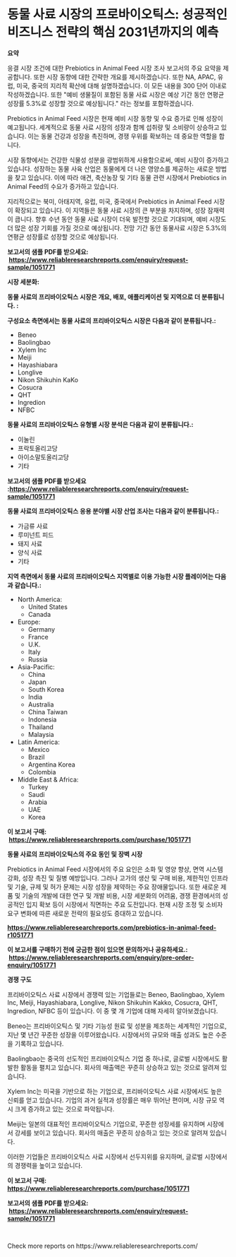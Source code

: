 <p><h1>동물 사료 시장의 프로바이오틱스: 성공적인 비즈니스 전략의 핵심 2031년까지의 예측</h1></p><p><strong>요약</strong></p>
<p><p>응결 시장 조건에 대한 Prebiotics in Animal Feed 시장 조사 보고서의 주요 요약을 제공합니다. 또한 시장 동향에 대한 간략한 개요를 제시하겠습니다. 또한 NA, APAC, 유럽, 미국, 중국의 지리적 확산에 대해 설명하겠습니다. 이 모든 내용을 300 단어 이내로 작성하겠습니다. 또한 "예비 생물질이 포함된 동물 사료 시장은 예상 기간 동안 연평균 성장률 5.3%로 성장할 것으로 예상됩니다." 라는 정보를 포함하겠습니다.</p><p>Prebiotics in Animal Feed 시장은 현재 예비 시장 동향 및 수요 증가로 인해 성장이 예고됩니다. 세계적으로 동물 사료 시장의 성장과 함께 섭취량 및 소비량이 상승하고 있습니다. 이는 동물 건강과 성장을 촉진하며, 경쟁 우위를 확보하는 데 중요한 역할을 합니다.</p><p>시장 동향에서는 건강한 식물성 성분을 광범위하게 사용함으로써, 예비 시장이 증가하고 있습니다. 성장하는 동물 사육 산업은 동물에게 더 나은 영양소를 제공하는 새로운 방법을 찾고 있습니다. 이에 따라 애견, 축산농장 및 기타 동물 관련 시장에서 Prebiotics in Animal Feed의 수요가 증가하고 있습니다.</p><p>지리적으로는 북미, 아태지역, 유럽, 미국, 중국에서 Prebiotics in Animal Feed 시장이 확장되고 있습니다. 이 지역들은 동물 사료 시장의 큰 부분을 차지하며, 성장 잠재력이 큽니다. 향후 수년 동안 동물 사료 시장이 더욱 발전할 것으로 기대되며, 예비 시장도 더 많은 성장 기회를 가질 것으로 예상됩니다. 전망 기간 동안 동물사료 시장은 5.3%의 연평균 성장률로 성장할 것으로 예상됩니다.</p></p>
<p><strong>보고서의 샘플 PDF를 받으세요: &nbsp;<a href="https://www.reliableresearchreports.com/enquiry/request-sample/1051771">https://www.reliableresearchreports.com/enquiry/request-sample/1051771</a></strong></p>
<p><strong>시장 세분화:</strong></p>
<p><strong> 동물 사료의 프리바이오틱스 시장은 개요, 배포, 애플리케이션 및 지역으로 더 분류됩니다. :</strong></p>
<p><strong>구성요소 측면에서는 동물 사료의 프리바이오틱스 시장은 다음과 같이 분류됩니다.:</strong></p>
<p><ul><li>Beneo</li><li>Baolingbao</li><li>Xylem Inc</li><li>Meiji</li><li>Hayashiabara</li><li>Longlive</li><li>Nikon Shikuhin KaKo</li><li>Cosucra</li><li>QHT</li><li>Ingredion</li><li>NFBC</li></ul></p>
<p><strong> 동물 사료의 프리바이오틱스 유형별 시장 분석은 다음과 같이 분류됩니다.:</strong></p>
<p><ul><li>이눌린</li><li>프락토올리고당</li><li>아이소말토올리고당</li><li>기타</li></ul></p>
<p><strong>보고서의 샘플 PDF를 받으세요 :<a href="https://www.reliableresearchreports.com/enquiry/request-sample/1051771">https://www.reliableresearchreports.com/enquiry/request-sample/1051771</a></strong></p>
<p><strong> 동물 사료의 프리바이오틱스 응용 분야별 시장 산업 조사는 다음과 같이 분류됩니다.:</strong></p>
<p><ul><li>가금류 사료</li><li>루미넌트 피드</li><li>돼지 사료</li><li>양식 사료</li><li>기타</li></ul></p>
<p><strong>지역 측면에서 동물 사료의 프리바이오틱스 지역별로 이용 가능한 시장 플레이어는 다음과 같습니다.:</strong></p>
<p><ul>
    <li>
        North America:
        <ul>
            <li>United States</li>
            <li>Canada</li>
        </ul>
    </li>
    <li>
        Europe:
        <ul>
            <li>Germany</li>
            <li>France</li>
            <li>U.K.</li>
            <li>Italy</li>
            <li>Russia</li>
        </ul>
    </li>
    <li>
        Asia-Pacific:
        <ul>
            <li>China</li>
            <li>Japan</li>
            <li>South Korea</li>
            <li>India</li>
            <li>Australia</li>
            <li>China Taiwan</li>
            <li>Indonesia</li>
            <li>Thailand</li>
            <li>Malaysia</li>
        </ul>
    </li>
    <li>
        Latin America:
        <ul>
            <li>Mexico</li>
            <li>Brazil</li>
            <li>Argentina Korea</li>
            <li>Colombia</li>
        </ul>
    </li>
    <li>
        Middle East & Africa:
        <ul>
            <li>Turkey</li>
            <li>Saudi</li>
            <li>Arabia</li>
            <li>UAE</li>
            <li>Korea</li>
        </ul>
    </li>
    </ul></p>
<p><strong>이 보고서 구매: &nbsp;<a href="https://www.reliableresearchreports.com/purchase/1051771">https://www.reliableresearchreports.com/purchase/1051771</a></strong></p>
<p><strong>동물 사료의 프리바이오틱스의 주요 동인 및 장벽 시장</strong></p>
<p><p>Prebiotics in Animal Feed 시장에서의 주요 요인은 소화 및 영양 향상, 면역 시스템 강화, 성장 촉진 및 질병 예방입니다. 그러나 고가의 생산 및 구매 비용, 제한적인 인프라 및 기술, 규제 및 허가 문제는 시장 성장을 제약하는 주요 장애물입니다. 또한 새로운 제품 및 기술의 개발에 대한 연구 및 개발 비용, 시장 세분화의 어려움, 경쟁 환경에서의 성공적인 입지 확보 등이 시장에서 직면하는 주요 도전입니다. 현재 시장 조정 및 소비자 요구 변화에 따른 새로운 전략의 필요성도 증대하고 있습니다.</p></p>
<p><strong><a href="https://www.reliableresearchreports.com/prebiotics-in-animal-feed-r1051771">https://www.reliableresearchreports.com/prebiotics-in-animal-feed-r1051771</a></strong></p>
<p><strong>이 보고서를 구매하기 전에 궁금한 점이 있으면 문의하거나 공유하세요.: &nbsp;<a href="https://www.reliableresearchreports.com/enquiry/pre-order-enquiry/1051771">https://www.reliableresearchreports.com/enquiry/pre-order-enquiry/1051771</a></strong></p>
<p><strong>경쟁 구도</strong></p>
<p><p>프리바이오틱스 사료 시장에서 경쟁력 있는 기업들로는 Beneo, Baolingbao, Xylem Inc, Meiji, Hayashiabara, Longlive, Nikon Shikuhin Kakko, Cosucra, QHT, Ingredion, NFBC 등이 있습니다. 이 중 몇 개 기업에 대해 자세히 알아보겠습니다.</p><p>Beneo는 프리바이오틱스 및 기타 기능성 원료 및 성분을 제조하는 세계적인 기업으로, 지난 몇 년간 꾸준한 성장을 이루어왔습니다. 시장에서의 규모와 매출 성과도 높은 수준을 기록하고 있습니다.</p><p>Baolingbao는 중국의 선도적인 프리바이오틱스 기업 중 하나로, 글로벌 시장에서도 활발한 활동을 펼치고 있습니다. 회사의 매출액은 꾸준히 상승하고 있는 것으로 알려져 있습니다.</p><p>Xylem Inc는 미국을 기반으로 하는 기업으로, 프리바이오틱스 사료 시장에서도 높은 신뢰를 얻고 있습니다. 기업의 과거 실적과 성장률은 매우 뛰어난 편이며, 시장 규모 역시 크게 증가하고 있는 것으로 파악됩니다.</p><p>Meiji는 일본의 대표적인 프리바이오틱스 기업으로, 꾸준한 성장세를 유지하며 시장에서 강세를 보이고 있습니다. 회사의 매출은 꾸준히 상승하고 있는 것으로 알려져 있습니다.</p><p>이러한 기업들은 프리바이오틱스 사료 시장에서 선두지위를 유지하며, 글로벌 시장에서의 경쟁력을 높이고 있습니다.</p></p>
<p><strong>이 보고서 구매: &nbsp; <a href="https://www.reliableresearchreports.com/purchase/1051771">https://www.reliableresearchreports.com/purchase/1051771</a></strong></p>
<p><strong>보고서의 샘플 PDF를 받으세요: &nbsp;<a href="https://www.reliableresearchreports.com/enquiry/request-sample/1051771">https://www.reliableresearchreports.com/enquiry/request-sample/1051771</a></strong><strong></strong></p>
<p>&nbsp;</p>
<p>Check more reports on https://www.reliableresearchreports.com/</p>